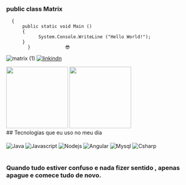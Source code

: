###       public class Matrix
      { 
          public static void Main () 
          { 
                System.Console.WriteLine ("Hello World!");
          }
            }             😎

![matrix (1)](https://github.com/Eversonnatan/Eversonnatan/assets/106198940/606d7bec-0a8d-4f55-9319-a1c04b44d210)
[![linkindn](https://img.shields.io/badge/LinkedIn-0077B5?style=for-the-badge&logo=linkedin&logoColor=white)](https://www.linkedin.com/in/everson-dos-santos-6b19aa150/) 
<div>
<img height="165em" src="https://github-readme-stats.vercel.app/api?username=Eversonnatan&theme=tokyonight&hide_border=false&include_all_commits=false&count_private=false"/>
<img height="165em" src="https://github-readme-stats.vercel.app/api/top-langs/?username=Eversonnatan&theme=tokyonight&hide_border=false&include_all_commits=false&count_private=false&layout=compact"/>
      
</div>
## Tecnologias que eu uso no meu dia

<div style="display: inline_block"><br/><img align="center"alt="Java" src="https://img.shields.io/badge/Java-ED8B00?style=for-the-badge&logo=openjdk&logoColor=white"/>
<img align="center"alt="Javascript" src="https://img.shields.io/badge/JavaScript-323330?style=for-the-badge&logo=javascript&logoColor=F7DF1E"/>
<img align="center"alt="Nodejs" src="https://img.shields.io/badge/Node.js-43853D?style=for-the-badge&logo=node.js&logoColor=white"/>
<img align="center"alt="Angular" src="https://img.shields.io/badge/Angular-DD0031?style=for-the-badge&logo=angular&logoColor=whiteo"/>
<img align="center"alt="Mysql" src="https://img.shields.io/badge/MySQL-00000F?style=for-the-badge&logo=mysql&logoColor=white"/>
<img align="center"alt="Csharp" src="https://img.shields.io/badge/C%23-239120?style=for-the-badge&logo=c-sharp&logoColor=white"/>
</div><br/>

### Quando tudo estiver confuso e nada fizer sentido , apenas apague e comece tudo de novo.


